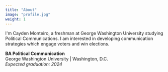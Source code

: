```yaml
---
title: "About"
image: "profile.jpg"
weight: 1
---
```

I'm Cayden Monteiro, a freshman at George Washington University studying Political Communications. I am interested in developing communication strategies which engage voters and win elections. 


<b>BA Political Communication</b><br>
George Washington University | Washington, D.C. <br>
<em>Expected graduation: 2024</em>
